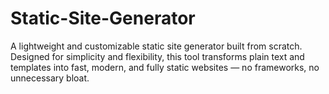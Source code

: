 # Static-Site-Generator
A lightweight and customizable static site generator built from scratch. Designed for simplicity and flexibility, this tool transforms plain text and templates into fast, modern, and fully static websites — no frameworks, no unnecessary bloat.
